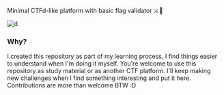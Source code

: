 Minimal CTFd-like platform with basic flag validator ⚔️🏴󠁧󠁢󠁥󠁮󠁧󠁿

![d](https://user-images.githubusercontent.com/22657154/77093943-671c0080-6a14-11ea-838d-af814e901001.gif)

### Why?
I created this repository as part of my learning process, I find things easier to understand when I'm doing it myself.
You're welcome to use this repository as study material or as another CTF platform. I'll keep making new challenges
when I find something interesting and put it here. Contributions are more than welcome BTW :D
